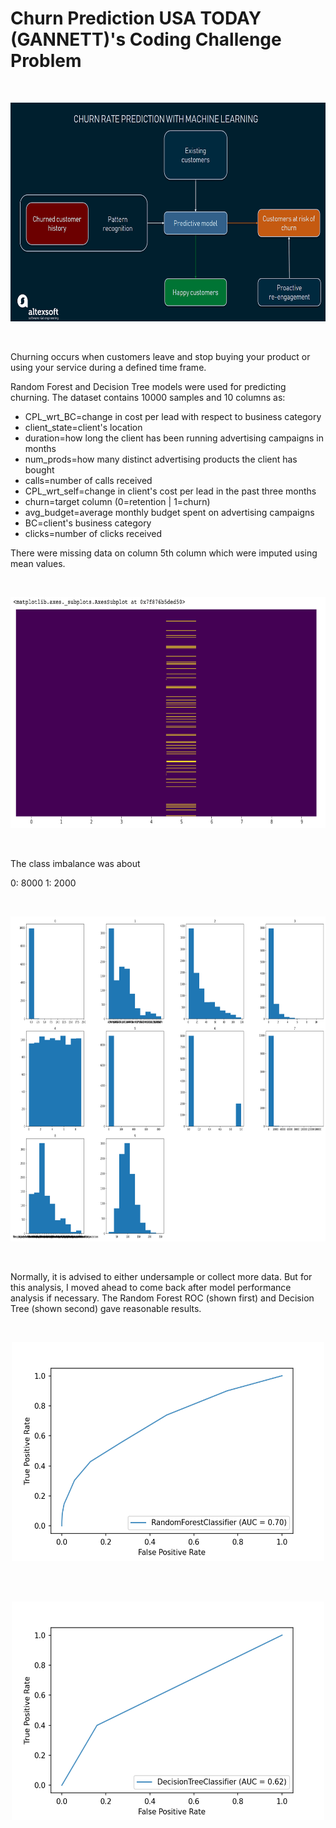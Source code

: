 # Churn Prediction USA TODAY (GANNETT)'s Coding Challenge Problem


<br>
<p align="center">
<img src = "churn.png" "churn.png" width = "620" height = "350">
 </p>
<br>


Churning occurs when customers leave and stop buying your product or using your service during a defined time frame. 

Random Forest and Decision Tree models were used for predicting churning. The dataset contains 10000 samples and 10 columns as:

- CPL_wrt_BC=change in cost per lead with respect to business category
- client_state=client's location
- duration=how long the client has been running advertising campaigns in months
- num_prods=how many distinct advertising products the client has bought
- calls=number of calls received
- CPL_wrt_self=change in client's cost per lead in the past three months
- churn=target column (0=retention | 1=churn)
- avg_budget=average monthly budget spent on advertising campaigns
- BC=client's business category
- clicks=number of clicks received

There were missing data on column  5th column which were imputed using mean values. 


<br>
<p align="center">
<img src = "missing.png" "missing.png" width = "650" height = "370">
 </p>
<br>


The class imbalance was about 

0: 8000
1: 2000

<br>
<p align="center">
<img src = "vari.png" "vari.png" width = "1000" height = "520">
 </p>
<br>

Normally, it is advised to either undersample or collect more data. But for this analysis, I moved ahead to come back after model performance analysis if necessary. The Random Forest ROC (shown first) and Decision Tree (shown second) gave reasonable results. 


<br>
<p align="center">
<img src = "RF.png" "RF.png" width = "500" height = "350">
 </p>
<br>


<br>
<p align="center">
<img src = "DT.png" "DT.png" width = "500" height = "350">
 </p>
<br>

